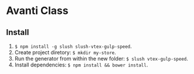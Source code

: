 # Avanti Class

## Install

1. `$ npm install -g slush slush-vtex-gulp-speed`.
2. Create project diretory: `$ mkdir my-store`.
3. Run the generator from within the new folder: `$ slush vtex-gulp-speed`.
4. Install dependencies: `$ npm install && bower install`.
